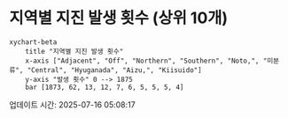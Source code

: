 # 지역별 지진 발생 횟수 (상위 10개)

```mermaid
xychart-beta
    title "지역별 지진 발생 횟수"
    x-axis ["Adjacent", "Off", "Northern", "Southern", "Noto,", "미분류", "Central", "Hyuganada", "Aizu,", "Kiisuido"]
    y-axis "발생 횟수" 0 --> 1875
    bar [1873, 62, 13, 12, 7, 6, 5, 5, 5, 4]
```

업데이트 시간: 2025-07-16 05:08:17
